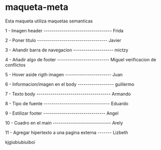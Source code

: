 # maqueta-meta
Esta maqueta utiliza maquetas semanticas 

1 - Imagen header ---------------------------------- Frida

2 - Poner titulo ----------------------------------- Javier

3 - Añandir barra de navegacion -------------------- mictzy

4 - Añadir algo de footer -------------------------- Miguel
verificacion de conflictos

5 - Hover aside rigth imagen ----------------------- Juan

6 - Informacion/imagen en el body ------------------ guillermo

7 - Texto body ------------------------------------- Armando

8 - Tipo de fuente --------------------------------- Eduardo

9 - Estilizar footer ------------------------------- Angel

10 - Cuadro en el main ----------------------------- Arely 

11 - Agregar hipertexto a una pagina externa ------- Lizbeth 

kjgiubiubiuiboi


